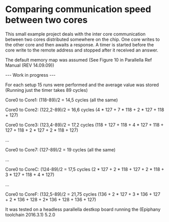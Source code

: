 # Comparing communication speed between two cores

This small example project deals with the inter core communication between two cores distributed somewhere on the chip. One core writes to the other core and then awaits a response. A timer is started before the core write to the remote address and stopped after it received an answer. 

The default memory map was assumed (See Figure 10 in Parallella Ref Manual (REV 14.09.09))

--- Work in progress --- 

For each setup 15 runs were performed and the average value was stored (Running just the timer takes 89 cycles)

Core0 to Core1: (118-89)/2 = 14,5 cycles (all the same)

Core0 to Core2: (122,2-89)/2 = 16,6 cycles (4 * 127 + 7 * 118 + 2 * 127 + 118 + 127)

Core0 to Core3: (123,4-89)/2 = 17,2 cycles (118 + 127 + 118 + 4 * 127 + 118 + 127 + 118 + 2 * 127 + 2 * 118 + 127)

...

Core0 to Core7:  (127-89)/2 = 19 cycles (all the same) 

...

Core0 to CoreC:  (124-89)/2 = 17,5 cycles (2 * 127 + 2 * 118 + 127 + 2 * 118 + 3 * 127 + 118 + 4 * 127)

...

Core0 to CoreF:  (132,5-89)/2 = 21,75 cycles (136 + 2 * 127 + 3 * 136 + 127 + 2 * 136 + 128 + 2* 136 + 128 + 136 + 127)



It was tested on a headless parallella destkop board running the (Epiphany toolchain 2016.3.1) 5.2.0

